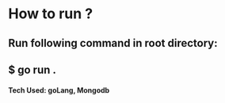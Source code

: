 # How to run ?
## Run following command in root directory:
## $ go run .
#### Tech Used:  goLang, Mongodb
